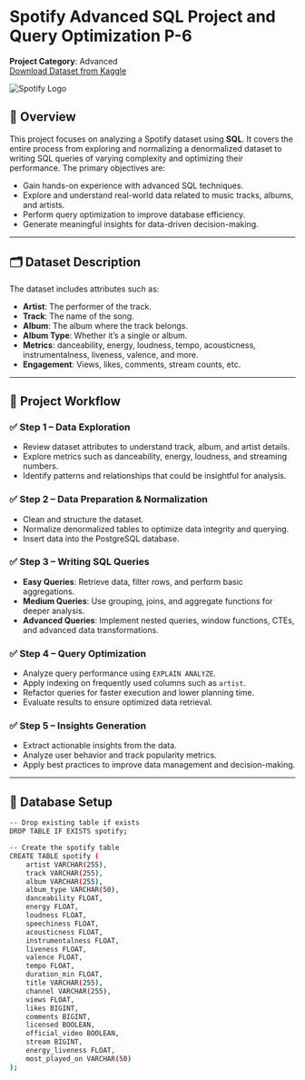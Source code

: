 # Spotify Advanced SQL Project and Query Optimization P-6

**Project Category**: Advanced  
[Download Dataset from Kaggle](https://www.kaggle.com/datasets/sanjanchaudhari/spotify-dataset)

![Spotify Logo](https://github.com/najirh/najirh-Spotify-Data-Analysis-using-SQL/blob/main/spotify_logo.jpg)

## 📖 Overview
This project focuses on analyzing a Spotify dataset using **SQL**. It covers the entire process from exploring and normalizing a denormalized dataset to writing SQL queries of varying complexity and optimizing their performance. The primary objectives are:

- Gain hands-on experience with advanced SQL techniques.
- Explore and understand real-world data related to music tracks, albums, and artists.
- Perform query optimization to improve database efficiency.
- Generate meaningful insights for data-driven decision-making.

---

## 🗂 Dataset Description
The dataset includes attributes such as:

- **Artist**: The performer of the track.
- **Track**: The name of the song.
- **Album**: The album where the track belongs.
- **Album Type**: Whether it’s a single or album.
- **Metrics**: danceability, energy, loudness, tempo, acousticness, instrumentalness, liveness, valence, and more.
- **Engagement**: Views, likes, comments, stream counts, etc.

---

## 📂 Project Workflow

### ✅ Step 1 – Data Exploration
- Review dataset attributes to understand track, album, and artist details.
- Explore metrics such as danceability, energy, loudness, and streaming numbers.
- Identify patterns and relationships that could be insightful for analysis.

### ✅ Step 2 – Data Preparation & Normalization
- Clean and structure the dataset.
- Normalize denormalized tables to optimize data integrity and querying.
- Insert data into the PostgreSQL database.

### ✅ Step 3 – Writing SQL Queries
- **Easy Queries**: Retrieve data, filter rows, and perform basic aggregations.
- **Medium Queries**: Use grouping, joins, and aggregate functions for deeper analysis.
- **Advanced Queries**: Implement nested queries, window functions, CTEs, and advanced data transformations.

### ✅ Step 4 – Query Optimization
- Analyze query performance using `EXPLAIN ANALYZE`.
- Apply indexing on frequently used columns such as `artist`.
- Refactor queries for faster execution and lower planning time.
- Evaluate results to ensure optimized data retrieval.

### ✅ Step 5 – Insights Generation
- Extract actionable insights from the data.
- Analyze user behavior and track popularity metrics.
- Apply best practices to improve data management and decision-making.

---

## 🧱 Database Setup

```bash
-- Drop existing table if exists
DROP TABLE IF EXISTS spotify;

-- Create the spotify table
CREATE TABLE spotify (
    artist VARCHAR(255),
    track VARCHAR(255),
    album VARCHAR(255),
    album_type VARCHAR(50),
    danceability FLOAT,
    energy FLOAT,
    loudness FLOAT,
    speechiness FLOAT,
    acousticness FLOAT,
    instrumentalness FLOAT,
    liveness FLOAT,
    valence FLOAT,
    tempo FLOAT,
    duration_min FLOAT,
    title VARCHAR(255),
    channel VARCHAR(255),
    views FLOAT,
    likes BIGINT,
    comments BIGINT,
    licensed BOOLEAN,
    official_video BOOLEAN,
    stream BIGINT,
    energy_liveness FLOAT,
    most_played_on VARCHAR(50)
);
